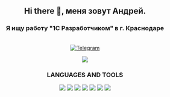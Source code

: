 <!--
### Hi there 👋, меня зовут Андрей.
# Я ищу работу "1С Разработчиком" в г. Краснодаре
## ****************************************
-->

<div id="header" align="center">
    <h2> Hi there 👋, меня зовут Андрей. </h2>
    <h3> Я ищу работу "1С Разработчиком" в г. Краснодаре </h3>
  <br>
</div>

<div id="socials" align="center">
  <a href="https://t.me/nickkotovv">
    <img src="https://img.shields.io/badge/Telegram-blue?style=for-the-badge&logo=telegram&logoColor=white" alt="Telegram"/>
  </a>
</div>

<!-- # - 📁 все мои <a href="https://github.com/allstudysomething?tab=repositories" target="_blank">проекты</a> -->
<!--[![Codewars](https://github.r2v.ch/codewars?user=ask_generator&stroke=green&hide_clan=true&name=true&top_languages=true&theme=gradient_midnight_puple)](https://www.codewars.com/users/ask_generator) -->

<p align="center" >
    <a href="LINK TO: WHEN CLICKED">
      <img src="https://github.r2v.ch/codewars?user=ask_generator&stroke=green&hide_clan=true&name=true&top_languages=true&theme=gradient_midnight_puple" />
    </a>
</p>

<div id="lat1" align="center">
  <h3> LANGUAGES AND TOOLS </h3>
</div>

<div id="lat2" align="center">
    <img src="https://img.shields.io/badge/java-%23ED8B00.svg?style=for-the-badge&logo=openjdk&logoColor=white"/>
    <img src="https://img.shields.io/badge/spring-%236DB33F.svg?style=for-the-badge&logo=spring&logoColor=white"/>
    <img src="https://img.shields.io/badge/Apache%20Maven-C71A36?style=for-the-badge&logo=Apache%20Maven&logoColor=white"/>
    <img src="https://img.shields.io/badge/IntelliJIDEA-000000.svg?style=for-the-badge&logo=intellij-idea&logoColor=white"/>
    <img src="https://img.shields.io/badge/postgres-%23316192.svg?style=for-the-badge&logo=postgresql&logoColor=white"/>
    <img src="https://img.shields.io/badge/dbeaver-382923?style=for-the-badge&logo=dbeaver&logoColor=white"/>
    <img src="https://img.shields.io/badge/Microsoft%20SQL%20Server-CC2927?style=for-the-badge&logo=microsoft%20sql%20server&logoColor=white"/>
</div>


<!-- ![Java](https://img.shields.io/badge/java-%23ED8B00.svg?style=for-the-badge&logo=openjdk&logoColor=white)
![Spring](https://img.shields.io/badge/spring-%236DB33F.svg?style=for-the-badge&logo=spring&logoColor=white)
![Apache Maven](https://img.shields.io/badge/Apache%20Maven-C71A36?style=for-the-badge&logo=Apache%20Maven&logoColor=white)
![IntelliJ IDEA](https://img.shields.io/badge/IntelliJIDEA-000000.svg?style=for-the-badge&logo=intellij-idea&logoColor=white)
![Postgres](https://img.shields.io/badge/postgres-%23316192.svg?style=for-the-badge&logo=postgresql&logoColor=white)
![DBeaver](https://img.shields.io/badge/dbeaver-382923?style=for-the-badge&logo=dbeaver&logoColor=white)
![MSSQLServer](https://img.shields.io/badge/Microsoft%20SQL%20Server-CC2927?style=for-the-badge&logo=microsoft%20sql%20server&logoColor=white) -->


